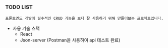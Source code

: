 ### TODO LIST
    프론트엔드 개발에 필수적인 CRUD 기능을 보다 잘 사용하기 위해 만들어보는 프로젝트입니다.

- 사용 기술 스택
  - React
  - Json-server (Postman을 사용하여 api 테스트 완료)
